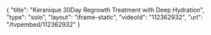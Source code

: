 {
    "title": "Keranique 30Day Regrowth Treatment with Deep Hydration",
    "type": "solo",
    "layout": "iframe-static",
    "videoId": "112362932",
    "url": "\/tvpembed\/112362932"
}